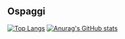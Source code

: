 ## Ospaggi

[![Top Langs](https://github-readme-stats.vercel.app/api/top-langs/?username=ospaggi)](https://github.com/anuraghazra/github-readme-stats)
[![Anurag's GitHub stats](https://github-readme-stats.vercel.app/api?username=ospaggi)](https://github.com/anuraghazra/github-readme-stats)
